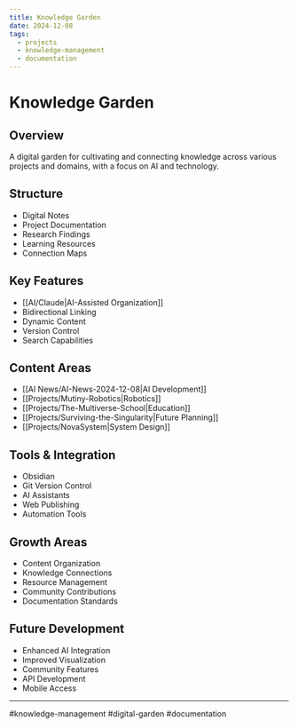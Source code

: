 ```yaml
---
title: Knowledge Garden
date: 2024-12-08
tags:
  - projects
  - knowledge-management
  - documentation
---
```


# Knowledge Garden

## Overview
A digital garden for cultivating and connecting knowledge across various projects and domains, with a focus on AI and technology.

## Structure
- Digital Notes
- Project Documentation
- Research Findings
- Learning Resources
- Connection Maps

## Key Features
- [[AI/Claude|AI-Assisted Organization]]
- Bidirectional Linking
- Dynamic Content
- Version Control
- Search Capabilities

## Content Areas
- [[AI News/AI-News-2024-12-08|AI Development]]
- [[Projects/Mutiny-Robotics|Robotics]]
- [[Projects/The-Multiverse-School|Education]]
- [[Projects/Surviving-the-Singularity|Future Planning]]
- [[Projects/NovaSystem|System Design]]

## Tools & Integration
- Obsidian
- Git Version Control
- AI Assistants
- Web Publishing
- Automation Tools

## Growth Areas
- Content Organization
- Knowledge Connections
- Resource Management
- Community Contributions
- Documentation Standards

## Future Development
- Enhanced AI Integration
- Improved Visualization
- Community Features
- API Development
- Mobile Access

---

#knowledge-management #digital-garden #documentation